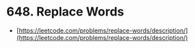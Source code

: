 # 648. Replace Words

- [https://leetcode.com/problems/replace-words/description/](https://leetcode.com/problems/replace-words/description/)
